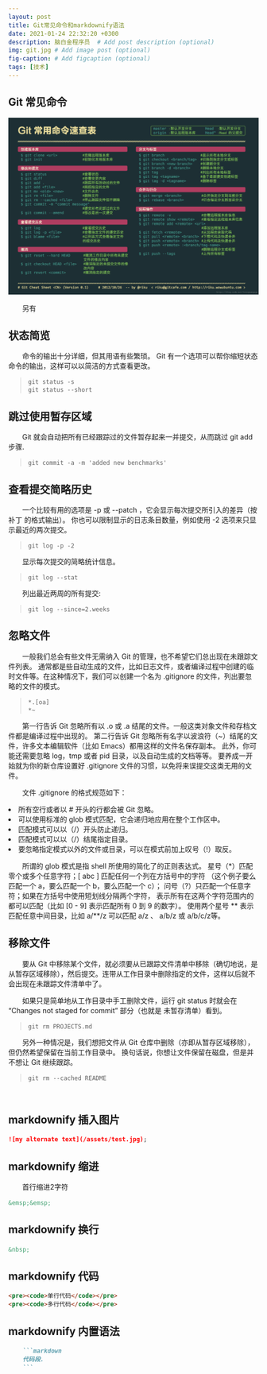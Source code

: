```yaml
---
layout: post
title: Git常见命令和markdownify语法
date: 2021-01-24 22:32:20 +0300
description: 脑白金程序员  # Add post description (optional)
img: git.jpg # Add image post (optional)
fig-caption: # Add figcaption (optional)
tags: [技术]
---
```

## Git 常见命令

![git command](/assets/img/gitcommand.png)

&emsp;&emsp;另有

## 状态简览

&emsp;&emsp;命令的输出十分详细，但其用语有些繁琐。 Git 有一个选项可以帮你缩短状态命令的输出，这样可以以简洁的方式查看更改。
<blockquote><pre><code>git status -s
git status --short </code></pre></blockquote>

## 跳过使用暂存区域

&emsp;&emsp;Git 就会自动把所有已经跟踪过的文件暂存起来一并提交，从而跳过 git add 步骤.

<blockquote><pre><code>git commit -a -m 'added new benchmarks'</code></pre></blockquote>

## 查看提交简略历史

&emsp;&emsp;一个比较有用的选项是 -p 或 --patch ，它会显示每次提交所引入的差异（按 补丁 的格式输出）。 你也可以限制显示的日志条目数量，例如使用 -2 选项来只显示最近的两次提交。

<blockquote><pre><code>git log -p -2</code></pre></blockquote>

&emsp;&emsp;显示每次提交的简略统计信息。

<blockquote><pre><code>git log --stat</code></pre></blockquote>

&emsp;&emsp;列出最近两周的所有提交:

<blockquote><pre><code>git log --since=2.weeks</code></pre></blockquote>

## 忽略文件

&emsp;&emsp;一般我们总会有些文件无需纳入 Git 的管理，也不希望它们总出现在未跟踪文件列表。 通常都是些自动生成的文件，比如日志文件，或者编译过程中创建的临时文件等。在这种情况下，我们可以创建一个名为 .gitignore 的文件，列出要忽略的文件的模式。
<blockquote><pre><code>*.[oa]
*~</code></pre></blockquote>

&emsp;&emsp;第一行告诉 Git 忽略所有以 .o 或 .a 结尾的文件。一般这类对象文件和存档文件都是编译过程中出现的。 第二行告诉 Git 忽略所有名字以波浪符（~）结尾的文件，许多文本编辑软件（比如 Emacs）都用这样的文件名保存副本。 此外，你可能还需要忽略 log，tmp 或者 pid 目录，以及自动生成的文档等等。 要养成一开始就为你的新仓库设置好 .gitignore 文件的习惯，以免将来误提交这类无用的文件。

&emsp;&emsp;文件 .gitignore 的格式规范如下：
<li>所有空行或者以 # 开头的行都会被 Git 忽略。</li>

<li>可以使用标准的 glob 模式匹配，它会递归地应用在整个工作区中。</li>

<li>匹配模式可以以（/）开头防止递归。</li>

<li>匹配模式可以以（/）结尾指定目录。</li>

<li>要忽略指定模式以外的文件或目录，可以在模式前加上叹号（!）取反。</li>

&emsp;&emsp;所谓的 glob 模式是指 shell 所使用的简化了的正则表达式。 星号（*）匹配零个或多个任意字符；[ abc ] 匹配任何一个列在方括号中的字符 （这个例子要么匹配一个 a，要么匹配一个 b，要么匹配一个 c）； 问号（?）只匹配一个任意字符；如果在方括号中使用短划线分隔两个字符， 表示所有在这两个字符范围内的都可以匹配（比如 [0 - 9] 表示匹配所有 0 到 9 的数字）。 使用两个星号 ** 表示匹配任意中间目录，比如 a/**/z 可以匹配 a/z 、 a/b/z 或 a/b/c/z等。

## 移除文件

&emsp;&emsp;要从 Git 中移除某个文件，就必须要从已跟踪文件清单中移除（确切地说，是从暂存区域移除），然后提交。连带从工作目录中删除指定的文件，这样以后就不会出现在未跟踪文件清单中了。

&emsp;&emsp;如果只是简单地从工作目录中手工删除文件，运行 git status 时就会在 “Changes not staged for commit” 部分（也就是 未暂存清单）看到。

<blockquote><pre><code>git rm PROJECTS.md</code></pre></blockquote>

&emsp;&emsp;另外一种情况是，我们想把文件从 Git 仓库中删除（亦即从暂存区域移除），但仍然希望保留在当前工作目录中。 换句话说，你想让文件保留在磁盘，但是并不想让 Git 继续跟踪。

<blockquote><pre><code>git rm --cached README</code></pre></blockquote>

&nbsp;

## markdownify 插入图片

```markdown
![my alternate text](/assets/test.jpg);
```

## markdownify 缩进

&emsp;&emsp;首行缩进2字符

```markdown
&emsp;&emsp;
```

## markdownify 换行

```markdown
&nbsp;
```

## markdownify 代码

```markdown
<pre><code>单行代码</code></pre>
<pre><code>多行代码</code></pre>
```

## markdownify 内置语法

```markdown
    ```markdown
    代码段.
    ```
```
